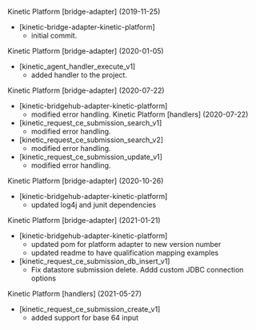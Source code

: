 Kinetic Platform [bridge-adapter] (2019-11-25)
  * [kinetic-bridge-adapter-kinetic-platform]
    * initial commit.

Kinetic Platform [bridge-adapter] (2020-01-05)
  * [kinetic_agent_handler_execute_v1]
    * added handler to the project.

Kinetic Platform [bridge-adapter] (2020-07-22)
  * [kinetic-bridgehub-adapter-kinetic-platform]
    * modified error handling.
Kinetic Platform [handlers] (2020-07-22)
  * [kinetic_request_ce_submission_search_v1]
    * modified error handling.
  * [kinetic_request_ce_submission_search_v2]
    * modified error handling.
  * [kinetic_request_ce_submission_update_v1]
    * modified error handling.

Kinetic Platform [bridge-adapter] (2020-10-26)
  * [kinetic-bridgehub-adapter-kinetic-platform]
    * updated log4j and junit dependencies

Kinetic Platform [bridge-adapter] (2021-01-21)
  * [kinetic-bridgehub-adapter-kinetic-platform]
    * updated pom for platform adapter to new version number
    * updated readme to have qualification mapping examples
  * [kinetic_request_ce_submission_db_insert_v1]
    * Fix datastore submission delete. Addd custom JDBC connection options

Kinetic Platform [handlers] (2021-05-27)
  * [kinetic_request_ce_submission_create_v1]
    * added support for base 64 input